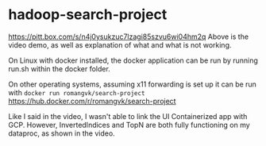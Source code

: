 # hadoop-search-project
https://pitt.box.com/s/n4j0ysukzuc7lzagi85szvu6wi04hm2q
Above is the video demo, as well as explanation of what and what is not working.

On Linux with docker installed, the docker application can be run by running run.sh within the docker folder.

On other operating systems, assuming x11 forwarding is set up it can be run with <code>docker run romangvk/search-project</code>
https://hub.docker.com/r/romangvk/search-project

Like I said in the video, I wasn't able to link the UI Containerized app with GCP. However, InvertedIndices and TopN are both fully functioning on my dataproc, as shown in the video.
